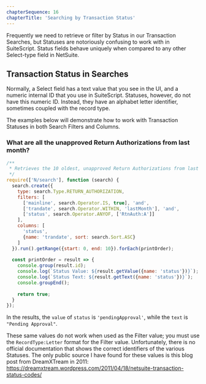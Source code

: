 ```yaml
---
chapterSequence: 16
chapterTitle: 'Searching by Transaction Status'
---
```


Frequently we need to retrieve or filter by Status in our Transaction Searches, but Statuses are notoriously 
confusing to work with in SuiteScript. Status fields behave uniquely when compared to any other Select-type field in 
NetSuite.

## Transaction Status in Searches

Normally, a Select field has a text value that you see in the UI, and a numeric internal ID that you use in 
SuiteScript. Statuses, however, do not have this numeric ID. Instead, they have an alphabet letter identifier, 
sometimes coupled with the record type.

The examples below will demonstrate how to work with Transaction Statuses in both Search Filters and Columns.

### What are all the unapproved Return Authorizations from last month?

```javascript
/**
 * Retrieves the 10 oldest, unapproved Return Authorizations from last month
 */
require(['N/search'], function (search) {
  search.create({
    type: search.Type.RETURN_AUTHORIZATION,
    filters: [
      ['mainline', search.Operator.IS, true], 'and',
      ['trandate', search.Operator.WITHIN, 'lastMonth'], 'and',
      ['status', search.Operator.ANYOF, ['RtnAuth:A']]
    ],
    columns: [
      'status',
      {name: 'trandate', sort: search.Sort.ASC}
    ]
  }).run().getRange({start: 0, end: 10}).forEach(printOrder);
  
  const printOrder = result => {
    console.group(result.id);
    console.log(`Status Value: ${result.getValue({name: 'status'})}`);
    console.log(`Status Text: ${result.getText({name: 'status'})}`);
    console.groupEnd();
    
    return true;
  }
});
```

In the results, the `value` of `status` is `'pendingApproval'`, while the `text` is `"Pending Approval"`.

These same values do not work when used as the Filter value; you must use the `RecordType:Letter` format for the 
Filter value. Unfortunately, there is no official documentation that shows the correct identifiers of the various 
Statuses. The only public source I have found for these values is this blog post from DreamXTream in 2011:
https://dreamxtream.wordpress.com/2011/04/18/netsuite-transaction-status-codes/
